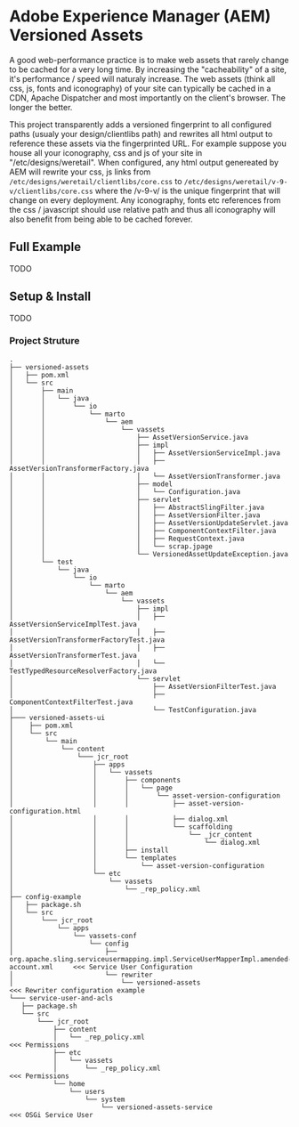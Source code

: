 # Adobe Experience Manager (AEM) Versioned Assets
A good web-performance practice is to make web assets that rarely change to be cached for a very long time. By increasing the "cacheability" of a site, it's performance / speed will naturaly increase. The web assets (think all css, js, fonts and iconography) of your site can typically be cached in a CDN, Apache Dispatcher and most importantly on the client's browser. The longer the better.

This project transparently adds a versioned fingerprint to all configured paths (usualy your design/clientlibs path) and rewrites all html output to reference these assets via the fingerprinted URL. For example suppose you house all your iconography, css and js of your site in "/etc/designs/weretail". When configured, any html output genereated by AEM will rewrite your css, js links from `/etc/designs/weretail/clientlibs/core.css` to `/etc/designs/weretail/v-9-v/clientlibs/core.css` where the /v-9-v/ is the unique fingerprint that will change on every deployment. Any iconography, fonts etc references from the css / javascript should use relative path and thus all iconography will also benefit from being able to be cached forever.

## Full Example
TODO

## Setup & Install
TODO


### Project Struture

```
.
├── versioned-assets
│   ├── pom.xml
│   └── src
│       ├── main
│       │   └── java
│       │       └── io
│       │           └── marto
│       │               └── aem
│       │                   └── vassets
│       │                       ├── AssetVersionService.java
│       │                       ├── impl
│       │                       │   ├── AssetVersionServiceImpl.java
│       │                       │   ├── AssetVersionTransformerFactory.java
│       │                       │   └── AssetVersionTransformer.java
│       │                       ├── model
│       │                       │   └── Configuration.java
│       │                       ├── servlet
│       │                       │   ├── AbstractSlingFilter.java
│       │                       │   ├── AssetVersionFilter.java
│       │                       │   ├── AssetVersionUpdateServlet.java
│       │                       │   ├── ComponentContextFilter.java
│       │                       │   ├── RequestContext.java
│       │                       │   └── scrap.jpage
│       │                       └── VersionedAssetUpdateException.java
│       └── test
│           └── java
│               └── io
│                   └── marto
│                       └── aem
│                           └── vassets
│                               ├── impl
│                               │   ├── AssetVersionServiceImplTest.java
│                               │   ├── AssetVersionTransformerFactoryTest.java
│                               │   ├── AssetVersionTransformerTest.java
│                               │   └── TestTypedResourceResolverFactory.java
│                               └── servlet
│                                   ├── AssetVersionFilterTest.java
│                                   ├── ComponentContextFilterTest.java
│                                   └── TestConfiguration.java
├─── versioned-assets-ui
│    ├── pom.xml
│    └── src
│        └── main
│            └── content
│                └─── jcr_root
│                    ├── apps
│                    │   └── vassets
│                    │       ├── components
│                    │       │   └── page
│                    │       │       └── asset-version-configuration
│                    │       │           ├── asset-version-configuration.html
│                    │       │           ├── dialog.xml
│                    │       │           └── scaffolding
│                    │       │               └── _jcr_content
│                    │       │                   └── dialog.xml
│                    │       ├── install
│                    │       └── templates
│                    │           └── asset-version-configuration
│                    └── etc
│                        └── vassets
│                            └── _rep_policy.xml
├── config-example
│   ├── package.sh
│   └── src
│       └─── jcr_root
│           └── apps
│               └── vassets-conf
│                   └── config
│                       ├── org.apache.sling.serviceusermapping.impl.ServiceUserMapperImpl.amended-account.xml     <<< Service User Configuration
│                       └── rewriter
│                           └── versioned-assets                                                                   <<< Rewriter configuration example
└─── service-user-and-acls
   ├── package.sh
   └── src
       └─── jcr_root
           ├── content
           │   └── _rep_policy.xml                                                                                <<< Permissions
           ├── etc
           │   └── vassets
           │       └── _rep_policy.xml                                                                            <<< Permissions
           └── home
               └── users
                   └── system
                       └── versioned-assets-service                                                               <<< OSGi Service User 
```

